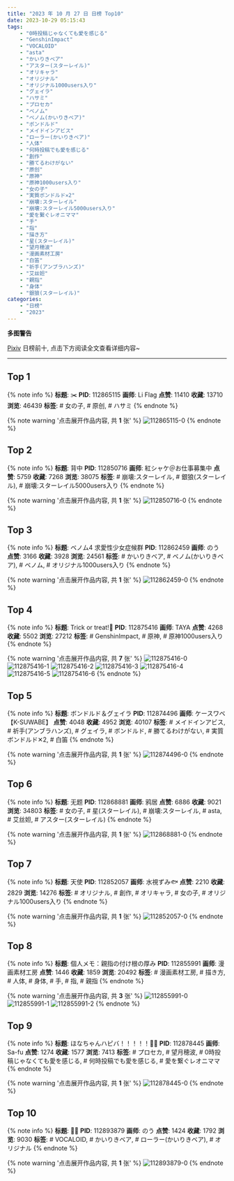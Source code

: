 ```yaml
---
title: "2023 年 10 月 27 日 日榜 Top10"
date: 2023-10-29 05:15:43
tags:
    - "0時投稿じゃなくても愛を感じる"
    - "GenshinImpact"
    - "VOCALOID"
    - "asta"
    - "かいりきベア"
    - "アスター(スターレイル)"
    - "オリキャラ"
    - "オリジナル"
    - "オリジナル1000users入り"
    - "グェイラ"
    - "ハサミ"
    - "プロセカ"
    - "ベノム"
    - "ベノム(かいりきベア)"
    - "ボンドルド"
    - "メイドインアビス"
    - "ローラー(かいりきベア)"
    - "人体"
    - "何時投稿でも愛を感じる"
    - "創作"
    - "勝てるわけがない"
    - "原创"
    - "原神"
    - "原神1000users入り"
    - "女の子"
    - "実質ボンドルド✕2"
    - "崩壊:スターレイル"
    - "崩壊:スターレイル5000users入り"
    - "愛を繋ぐレオニママ"
    - "手"
    - "指"
    - "描き方"
    - "星(スターレイル)"
    - "望月穂波"
    - "漫画素材工房"
    - "白笛"
    - "祈手(アンブラハンズ)"
    - "艾丝妲"
    - "親指"
    - "身体"
    - "銀狼(スターレイル)"
categories:
    - "日榜"
    - "2023"
---
```


<i class="fa fa-triangle-exclamation"></i>**多图警告**<i class="fa fa-triangle-exclamation"></i>

[Pixiv](https://www.pixiv.net/) 日榜前十, 点击下方阅读全文查看详细内容~

<!-- more -->

---

## Top 1

{% note info %}
**标题**: ✂️
**PID**: 112865115 **画师**: Li Flag
**点赞**: 11410 **收藏**: 13710 **浏览**: 46439
**标签**: # 女の子, # 原创, # ハサミ
{% endnote %}

{% note warning '点击展开作品内容, 共 **1** 张' %}
![112865115-0](https://i.pixiv.re/img-original/img/2023/10/26/18/07/12/112865115_p0.jpg)
{% endnote %}

## Top 2

{% note info %}
**标题**: 背中
**PID**: 112850716 **画师**: 紅シャケ＠お仕事募集中
**点赞**: 5759 **收藏**: 7268 **浏览**: 38075
**标签**: # 崩壊:スターレイル, # 銀狼(スターレイル), # 崩壊:スターレイル5000users入り
{% endnote %}

{% note warning '点击展开作品内容, 共 **1** 张' %}
![112850716-0](https://i.pixiv.re/img-original/img/2023/10/26/00/29/22/112850716_p0.jpg)
{% endnote %}

## Top 3

{% note info %}
**标题**: ベノム4 求愛性少女症候群
**PID**: 112862459 **画师**: のう
**点赞**: 3166 **收藏**: 3928 **浏览**: 24561
**标签**: # かいりきベア, # ベノム(かいりきベア), # ベノム, # オリジナル1000users入り
{% endnote %}

{% note warning '点击展开作品内容, 共 **1** 张' %}
![112862459-0](https://i.pixiv.re/img-original/img/2023/10/26/15/35/37/112862459_p0.jpg)
{% endnote %}

## Top 4

{% note info %}
**标题**: Trick or treat!🖤
**PID**: 112875416 **画师**: TAYA
**点赞**: 4268 **收藏**: 5502 **浏览**: 27212
**标签**: # GenshinImpact, # 原神, # 原神1000users入り
{% endnote %}

{% note warning '点击展开作品内容, 共 **7** 张' %}
![112875416-0](https://i.pixiv.re/img-original/img/2023/10/27/00/23/42/112875416_p0.jpg)
![112875416-1](https://i.pixiv.re/img-original/img/2023/10/27/00/23/42/112875416_p1.jpg)
![112875416-2](https://i.pixiv.re/img-original/img/2023/10/27/00/23/42/112875416_p2.jpg)
![112875416-3](https://i.pixiv.re/img-original/img/2023/10/27/00/23/42/112875416_p3.jpg)
![112875416-4](https://i.pixiv.re/img-original/img/2023/10/27/00/23/42/112875416_p4.jpg)
![112875416-5](https://i.pixiv.re/img-original/img/2023/10/27/00/23/42/112875416_p5.jpg)
![112875416-6](https://i.pixiv.re/img-original/img/2023/10/27/00/23/42/112875416_p6.jpg)
{% endnote %}

## Top 5

{% note info %}
**标题**: ボンドルド＆グェイラ
**PID**: 112874496 **画师**: ケースワベ【K-SUWABE】
**点赞**: 4048 **收藏**: 4952 **浏览**: 40107
**标签**: # メイドインアビス, # 祈手(アンブラハンズ), # グェイラ, # ボンドルド, # 勝てるわけがない, # 実質ボンドルド✕2, # 白笛
{% endnote %}

{% note warning '点击展开作品内容, 共 **1** 张' %}
![112874496-0](https://i.pixiv.re/img-original/img/2023/10/27/00/00/28/112874496_p0.jpg)
{% endnote %}

## Top 6

{% note info %}
**标题**: 无题
**PID**: 112868881 **画师**: 鸦居
**点赞**: 6886 **收藏**: 9021 **浏览**: 34803
**标签**: # 女の子, # 星(スターレイル), # 崩壊:スターレイル, # asta, # 艾丝妲, # アスター(スターレイル)
{% endnote %}

{% note warning '点击展开作品内容, 共 **1** 张' %}
![112868881-0](https://i.pixiv.re/img-original/img/2023/10/26/20/45/25/112868881_p0.jpg)
{% endnote %}

## Top 7

{% note info %}
**标题**: 天使
**PID**: 112852057 **画师**: 水視ずみ🐟
**点赞**: 2210 **收藏**: 2829 **浏览**: 14276
**标签**: # オリジナル, # 創作, # オリキャラ, # 女の子, # オリジナル1000users入り
{% endnote %}

{% note warning '点击展开作品内容, 共 **1** 张' %}
![112852057-0](https://i.pixiv.re/img-original/img/2023/10/26/01/25/25/112852057_p0.png)
{% endnote %}

## Top 8

{% note info %}
**标题**: 個人メモ：親指の付け根の厚み
**PID**: 112855991 **画师**: 漫画素材工房
**点赞**: 1446 **收藏**: 1859 **浏览**: 20492
**标签**: # 漫画素材工房, # 描き方, # 人体, # 身体, # 手, # 指, # 親指
{% endnote %}

{% note warning '点击展开作品内容, 共 **3** 张' %}
![112855991-0](https://i.pixiv.re/img-original/img/2023/10/26/07/00/06/112855991_p0.jpg)
![112855991-1](https://i.pixiv.re/img-original/img/2023/10/26/07/00/06/112855991_p1.jpg)
![112855991-2](https://i.pixiv.re/img-original/img/2023/10/26/07/00/06/112855991_p2.jpg)
{% endnote %}

## Top 9

{% note info %}
**标题**: ほなちゃんハピバ！！！！！🎂🎉
**PID**: 112878445 **画师**: Sa-fu
**点赞**: 1274 **收藏**: 1577 **浏览**: 7413
**标签**: # プロセカ, # 望月穂波, # 0時投稿じゃなくても愛を感じる, # 何時投稿でも愛を感じる, # 愛を繋ぐレオニママ
{% endnote %}

{% note warning '点击展开作品内容, 共 **1** 张' %}
![112878445-0](https://i.pixiv.re/img-original/img/2023/10/27/03/04/41/112878445_p0.jpg)
{% endnote %}

## Top 10

{% note info %}
**标题**: 🐺💜
**PID**: 112893879 **画师**: のう
**点赞**: 1424 **收藏**: 1792 **浏览**: 9030
**标签**: # VOCALOID, # かいりきベア, # ローラー(かいりきベア), # オリジナル
{% endnote %}

{% note warning '点击展开作品内容, 共 **1** 张' %}
![112893879-0](https://i.pixiv.re/img-original/img/2023/10/27/20/31/29/112893879_p0.png)
{% endnote %}
